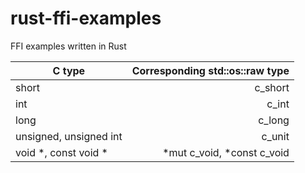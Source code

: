 # rust-ffi-examples

FFI examples written in Rust

|C type                 | Corresponding std::os::raw type |
|-----------------------|--------------------------------:|
|short                  | c_short                         |
|int                    | c_int                           |
|long                   | c_long                          |
|unsigned, unsigned int | c_unit                          |
|void *, const void *   | *mut c_void, *const c_void      |
